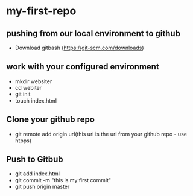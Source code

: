 # my-first-repo
## pushing from our local environment to github  
- Download gitbash (https://git-scm.com/downloads)
## work with your configured environment  
- mkdir websiter  
- cd webiter  
- git init  
- touch index.html  
## Clone your github repo
- git remote add origin url(this url is the url from your github repo - use htpps)  
## Push to Gitbub  
- git add index.html
- git commit -m "this is my first commit"
- git push origin master
